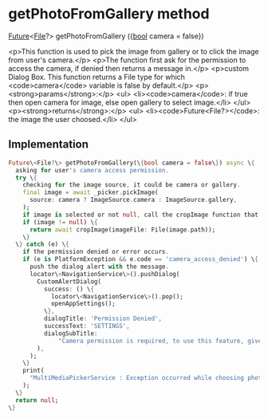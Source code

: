 


# getPhotoFromGallery method








[Future](https:api.flutter.dev/flutter/dart-async/Future-class.html)&lt;[File](https:api.flutter.dev/flutter/dart-io/File-class.html)?\> getPhotoFromGallery
(\{[bool](https:api.flutter.dev/flutter/dart-core/bool-class.html) camera = false\})





\<p\>This function is used to pick the image from gallery or to click the image from user's camera.\</p\>
\<p\>The function first ask for the permission to access the camera, if denied then returns a message in.\</p\>
\<p\>custom Dialog Box. This function returns a File type for which \<code\>camera\</code\> variable is false by default.\</p\>
\<p\>\<strong\>params\</strong\>:\</p\>
\<ul\>
\<li\>\<code\>camera\</code\>: if true then open camera for image, else open gallery to select image.\</li\>
\</ul\>
\<p\>\<strong\>returns\</strong\>:\</p\>
\<ul\>
\<li\>\<code\>Future&lt;File?&gt;\</code\>: the image the user choosed.\</li\>
\</ul\>



## Implementation

```dart
Future\<File?\> getPhotoFromGallery(\{bool camera = false\}) async \{
  asking for user's camera access permission.
  try \{
    checking for the image source, it could be camera or gallery.
    final image = await _picker.pickImage(
      source: camera ? ImageSource.camera : ImageSource.gallery,
    );
    if image is selected or not null, call the cropImage function that provide service to crop the selected image.
    if (image != null) \{
      return await cropImage(imageFile: File(image.path));
    \}
  \} catch (e) \{
    if the permission denied or error occurs.
    if (e is PlatformException && e.code == 'camera_access_denied') \{
      push the dialog alert with the message.
      locator\<NavigationService\>().pushDialog(
        CustomAlertDialog(
          success: () \{
            locator\<NavigationService\>().pop();
            openAppSettings();
          \},
          dialogTitle: 'Permission Denied',
          successText: 'SETTINGS',
          dialogSubTitle:
              "Camera permission is required, to use this feature, give permission from app settings",
        ),
      );
    \}
    print(
      "MultiMediaPickerService : Exception occurred while choosing photo from the gallery $e",
    );
  \}
  return null;
\}
```







